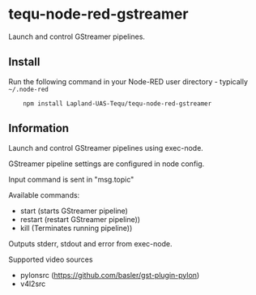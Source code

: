 tequ-node-red-gstreamer
=====================

Launch and control GStreamer pipelines.

## Install

Run the following command in your Node-RED user directory - typically `~/.node-red`

        npm install Lapland-UAS-Tequ/tequ-node-red-gstreamer

## Information

Launch and control GStreamer pipelines using exec-node.

GStreamer pipeline settings are configured in node config.

Input command is sent in "msg.topic"

Available commands:
- start (starts GStreamer pipeline)
- restart (restart GStreamer pipeline))
- kill (Terminates running pipeline))

Outputs stderr, stdout and error from exec-node.

Supported video sources
- pylonsrc (https://github.com/basler/gst-plugin-pylon)
- v4l2src
